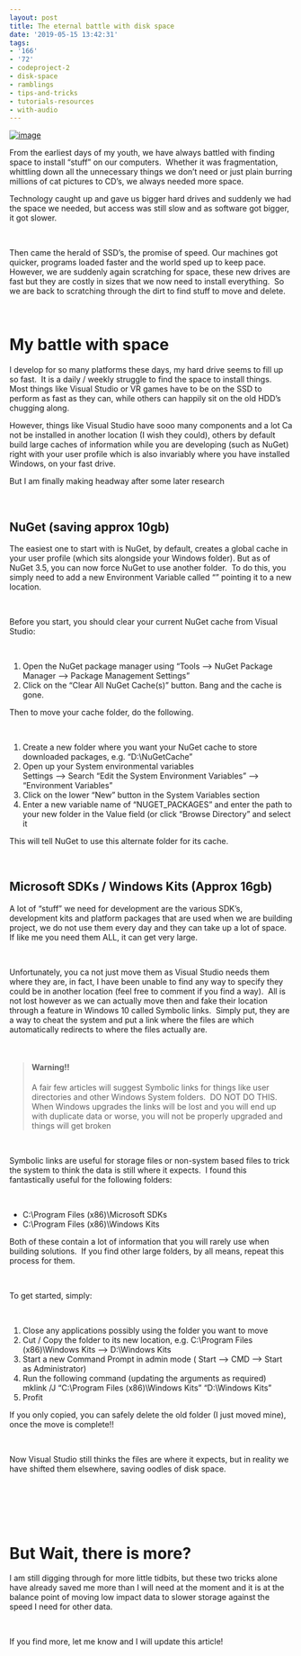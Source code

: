 ```yaml
---
layout: post
title: The eternal battle with disk space
date: '2019-05-15 13:42:31'
tags:
- '166'
- '72'
- codeproject-2
- disk-space
- ramblings
- tips-and-tricks
- tutorials-resources
- with-audio
---
```


[![image](/Images/wordpress/2019/05/image_thumb.png "image")](/Images/wordpress/2019/05/image.png)

From the earliest days of my youth, we have always battled with finding space to install “stuff” on our computers.&nbsp; Whether it was fragmentation, whittling down all the unnecessary things we don’t need or just plain burring millions of cat pictures to CD’s, we always needed more space.

Technology caught up and gave us bigger hard drives and suddenly we had the space we needed, but access was still slow and as software got bigger, it got slower.

&nbsp;

Then came the herald of SSD’s, the promise of speed. Our machines got quicker, programs loaded faster and the world sped up to keep pace.&nbsp; However, we are suddenly again scratching for space, these new drives are fast but they are costly in sizes that we now need to install everything.&nbsp; So we are back to scratching through the dirt to find stuff to move and delete.

&nbsp;

# My battle with space

I develop for so many platforms these days, my hard drive seems to fill up so fast.&nbsp; It is a daily / weekly struggle to find the space to install things.&nbsp; Most things like Visual Studio or VR games have to be on the SSD to perform as fast as they can, while others can happily sit on the old HDD’s chugging along.

However, things like Visual Studio have sooo many components and a lot Ca not be installed in another location (I wish they could), others by default build large caches of information while you are developing (such as NuGet) right with your user profile which is also invariably where you have installed Windows, on your fast drive.

But I am finally making headway after some later research

&nbsp;

## NuGet (saving approx 10gb)

The easiest one to start with is NuGet, by default, creates a global cache in your user profile (which sits alongside your Windows folder). But as of NuGet 3.5, you can now force NuGet to use another folder.&nbsp; To do this, you simply need to add a new Environment Variable called “” pointing it to a new location.

&nbsp;

Before you start, you should clear your current NuGet cache from Visual Studio:

&nbsp;

1. Open the NuGet package manager using “Tools –\> NuGet Package Manager –\> Package Management Settings”
2. Click on the “Clear All NuGet Cache(s)” button. Bang and the cache is gone.

Then to move your cache folder, do the following.

&nbsp;

1. Create a new folder where you want your NuGet cache to store downloaded packages, e.g. “D:\NuGetCache”
2. Open up your System environmental variables  
Settings –\> Search “Edit the System Environment Variables” –\> “Environment Variables”
3. Click on the lower “New” button in the System Variables section
4. Enter a new variable name of “NUGET\_PACKAGES” and enter the path to your new folder in the Value field (or click “Browse Directory” and select it

This will tell NuGet to use this alternate folder for its cache.&nbsp;

&nbsp;

## Microsoft SDKs / Windows Kits (Approx 16gb)

A lot of “stuff” we need for development are the various SDK’s, development kits and platform packages that are used when we are building project, we do not use them every day and they can take up a lot of space.&nbsp; If like me you need them ALL, it can get very large.

&nbsp;

Unfortunately, you ca not just move them as Visual Studio needs them where they are, in fact, I have been unable to find any way to specify they could be in another location (feel free to comment if you find a way).&nbsp; All is not lost however as we can actually move then and fake their location through a feature in Windows 10 called Symbolic links.&nbsp; Simply put, they are a way to cheat the system and put a link where the files are which automatically redirects to where the files actually are.

&nbsp;

> #### Warning!!
> 
> A fair few articles will suggest Symbolic links for things like user directories and other Windows System folders.&nbsp; DO NOT DO THIS.&nbsp; When Windows upgrades the links will be lost and you will end up with duplicate data or worse, you will not be properly upgraded and things will get broken

&nbsp;

Symbolic links are useful for storage files or non-system based files to trick the system to think the data is still where it expects.&nbsp; I found this fantastically useful for the following folders:

&nbsp;

- C:\Program Files (x86)\Microsoft SDKs
- C:\Program Files (x86)\Windows Kits

Both of these contain a lot of information that you will rarely use when building solutions.&nbsp; If you find other large folders, by all means, repeat this process for them.

&nbsp;

To get started, simply:

&nbsp;

1. Close any applications possibly using the folder you want to move
2. Cut / Copy the folder to its new location, e.g. C:\Program Files (x86)\Windows Kits –\> D:\Windows Kits
3. Start a new Command Prompt in admin mode ( Start –\> CMD –\> Start as Administrator)
4. Run the following command (updating the arguments as required)  
mklink /J “C:\Program Files (x86)\Windows Kits” “D:\Windows Kits”
5. Profit

If you only copied, you can safely delete the old folder (I just moved mine), once the move is complete!!

&nbsp;

Now Visual Studio still thinks the files are where it expects, but in reality we have shifted them elsewhere, saving oodles of disk space.

&nbsp;

## &nbsp;

# But Wait, there is more?

I am still digging through for more little tidbits, but these two tricks alone have already saved me more than I will need at the moment and it is at the balance point of moving low impact data to slower storage against the speed I need for other data.

&nbsp;

If you find more, let me know and I will update this article!

